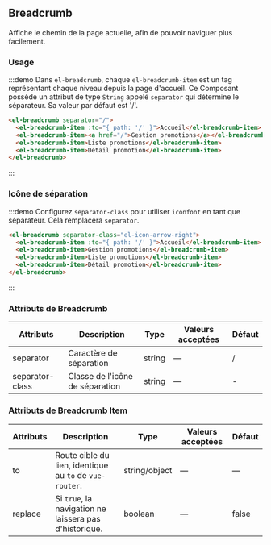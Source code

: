 ## Breadcrumb

Affiche le chemin de la page actuelle, afin de pouvoir naviguer plus facilement.

### Usage


:::demo Dans `el-breadcrumb`, chaque `el-breadcrumb-item` est un tag représentant chaque niveau depuis la page d'accueil. Ce Composant possède un attribut de type `String` appelé `separator` qui détermine le séparateur. Sa valeur par défaut est '/'.

```html
<el-breadcrumb separator="/">
  <el-breadcrumb-item :to="{ path: '/' }">Accueil</el-breadcrumb-item>
  <el-breadcrumb-item><a href="/">Gestion promotions</a></el-breadcrumb-item>
  <el-breadcrumb-item>Liste promotions</el-breadcrumb-item>
  <el-breadcrumb-item>Détail promotion</el-breadcrumb-item>
</el-breadcrumb>
```
:::

### Icône de séparation

:::demo Configurez `separator-class` pour utiliser `iconfont` en tant que séparateur. Cela remplacera `separator`.

```html
<el-breadcrumb separator-class="el-icon-arrow-right">
  <el-breadcrumb-item :to="{ path: '/' }">Accueil</el-breadcrumb-item>
  <el-breadcrumb-item>Gestion promotions</el-breadcrumb-item>
  <el-breadcrumb-item>Liste promotions</el-breadcrumb-item>
  <el-breadcrumb-item>Détail promotion</el-breadcrumb-item>
</el-breadcrumb>
```
:::

### Attributs de Breadcrumb
| Attributs      | Description          | Type      | Valeurs acceptées            | Défaut|
|---------- |-------------- |---------- |--------------------------------  |-------- |
| separator | Caractère de séparation | string | — | / |
| separator-class | Classe de l'icône de séparation | string | — | - |

### Attributs de Breadcrumb Item
| Attributs      | Description          | Type      | Valeurs acceptées            | Défaut|
|---------- |-------------- |---------- |--------------------------------  |-------- |
| to | Route cible du lien, identique au `to` de `vue-router`. | string/object | — | — |
| replace | Si `true`, la navigation ne laissera pas d'historique. | boolean | — | false |
